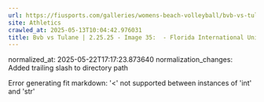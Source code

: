```yaml
---
url: https://fiusports.com/galleries/womens-beach-volleyball/bvb-vs-tulane-2-25-25/image-35/355/62588/
site: Athletics
crawled_at: 2025-05-13T10:04:42.976031
title: Bvb vs Tulane | 2.25.25 - Image 35:  - Florida International University
---
```

normalized_at: 2025-05-22T17:17:23.873640
normalization_changes: Added trailing slash to directory path

Error generating fit markdown: '<' not supported between instances of 'int' and 'str'